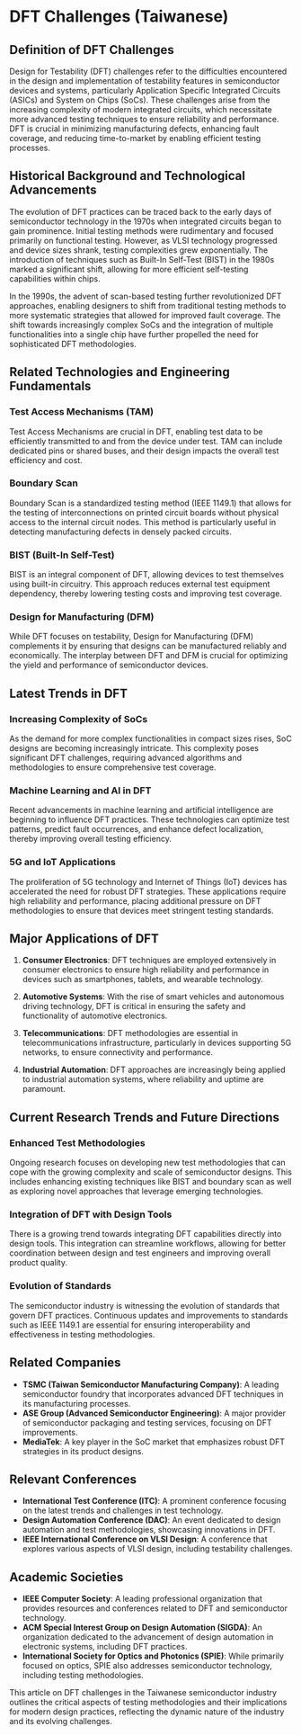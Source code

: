 # DFT Challenges (Taiwanese)

## Definition of DFT Challenges

Design for Testability (DFT) challenges refer to the difficulties encountered in the design and implementation of testability features in semiconductor devices and systems, particularly Application Specific Integrated Circuits (ASICs) and System on Chips (SoCs). These challenges arise from the increasing complexity of modern integrated circuits, which necessitate more advanced testing techniques to ensure reliability and performance. DFT is crucial in minimizing manufacturing defects, enhancing fault coverage, and reducing time-to-market by enabling efficient testing processes.

## Historical Background and Technological Advancements

The evolution of DFT practices can be traced back to the early days of semiconductor technology in the 1970s when integrated circuits began to gain prominence. Initial testing methods were rudimentary and focused primarily on functional testing. However, as VLSI technology progressed and device sizes shrank, testing complexities grew exponentially. The introduction of techniques such as Built-In Self-Test (BIST) in the 1980s marked a significant shift, allowing for more efficient self-testing capabilities within chips.

In the 1990s, the advent of scan-based testing further revolutionized DFT approaches, enabling designers to shift from traditional testing methods to more systematic strategies that allowed for improved fault coverage. The shift towards increasingly complex SoCs and the integration of multiple functionalities into a single chip have further propelled the need for sophisticated DFT methodologies.

## Related Technologies and Engineering Fundamentals

### Test Access Mechanisms (TAM)

Test Access Mechanisms are crucial in DFT, enabling test data to be efficiently transmitted to and from the device under test. TAM can include dedicated pins or shared buses, and their design impacts the overall test efficiency and cost.

### Boundary Scan

Boundary Scan is a standardized testing method (IEEE 1149.1) that allows for the testing of interconnections on printed circuit boards without physical access to the internal circuit nodes. This method is particularly useful in detecting manufacturing defects in densely packed circuits.

### BIST (Built-In Self-Test)

BIST is an integral component of DFT, allowing devices to test themselves using built-in circuitry. This approach reduces external test equipment dependency, thereby lowering testing costs and improving test coverage.

### Design for Manufacturing (DFM)

While DFT focuses on testability, Design for Manufacturing (DFM) complements it by ensuring that designs can be manufactured reliably and economically. The interplay between DFT and DFM is crucial for optimizing the yield and performance of semiconductor devices.

## Latest Trends in DFT

### Increasing Complexity of SoCs

As the demand for more complex functionalities in compact sizes rises, SoC designs are becoming increasingly intricate. This complexity poses significant DFT challenges, requiring advanced algorithms and methodologies to ensure comprehensive test coverage.

### Machine Learning and AI in DFT

Recent advancements in machine learning and artificial intelligence are beginning to influence DFT practices. These technologies can optimize test patterns, predict fault occurrences, and enhance defect localization, thereby improving overall testing efficiency.

### 5G and IoT Applications

The proliferation of 5G technology and Internet of Things (IoT) devices has accelerated the need for robust DFT strategies. These applications require high reliability and performance, placing additional pressure on DFT methodologies to ensure that devices meet stringent testing standards.

## Major Applications of DFT

1. **Consumer Electronics**: DFT techniques are employed extensively in consumer electronics to ensure high reliability and performance in devices such as smartphones, tablets, and wearable technology.

2. **Automotive Systems**: With the rise of smart vehicles and autonomous driving technology, DFT is critical in ensuring the safety and functionality of automotive electronics.

3. **Telecommunications**: DFT methodologies are essential in telecommunications infrastructure, particularly in devices supporting 5G networks, to ensure connectivity and performance.

4. **Industrial Automation**: DFT approaches are increasingly being applied to industrial automation systems, where reliability and uptime are paramount.

## Current Research Trends and Future Directions

### Enhanced Test Methodologies

Ongoing research focuses on developing new test methodologies that can cope with the growing complexity and scale of semiconductor designs. This includes enhancing existing techniques like BIST and boundary scan as well as exploring novel approaches that leverage emerging technologies.

### Integration of DFT with Design Tools

There is a growing trend towards integrating DFT capabilities directly into design tools. This integration can streamline workflows, allowing for better coordination between design and test engineers and improving overall product quality.

### Evolution of Standards

The semiconductor industry is witnessing the evolution of standards that govern DFT practices. Continuous updates and improvements to standards such as IEEE 1149.1 are essential for ensuring interoperability and effectiveness in testing methodologies.

## Related Companies

- **TSMC (Taiwan Semiconductor Manufacturing Company)**: A leading semiconductor foundry that incorporates advanced DFT techniques in its manufacturing processes.
- **ASE Group (Advanced Semiconductor Engineering)**: A major provider of semiconductor packaging and testing services, focusing on DFT improvements.
- **MediaTek**: A key player in the SoC market that emphasizes robust DFT strategies in its product designs.

## Relevant Conferences

- **International Test Conference (ITC)**: A prominent conference focusing on the latest trends and challenges in test technology.
- **Design Automation Conference (DAC)**: An event dedicated to design automation and test methodologies, showcasing innovations in DFT.
- **IEEE International Conference on VLSI Design**: A conference that explores various aspects of VLSI design, including testability challenges.

## Academic Societies

- **IEEE Computer Society**: A leading professional organization that provides resources and conferences related to DFT and semiconductor technology.
- **ACM Special Interest Group on Design Automation (SIGDA)**: An organization dedicated to the advancement of design automation in electronic systems, including DFT practices.
- **International Society for Optics and Photonics (SPIE)**: While primarily focused on optics, SPIE also addresses semiconductor technology, including testing methodologies.

This article on DFT challenges in the Taiwanese semiconductor industry outlines the critical aspects of testing methodologies and their implications for modern design practices, reflecting the dynamic nature of the industry and its evolving challenges.